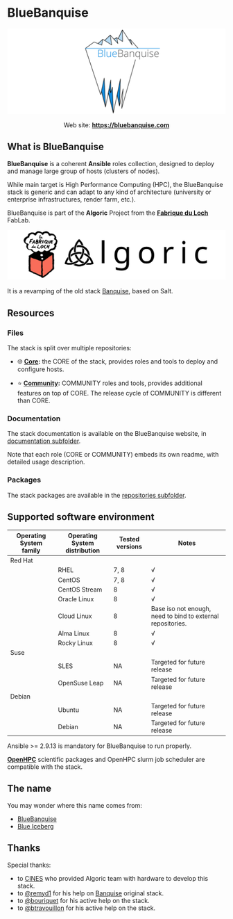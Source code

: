 # BlueBanquise
![BlueBanquise Logo](resources/pictures/BlueBanquise_logo_large.svg)

<p align="center">
  Web site: <a href="https://bluebanquise.com"><b>https://bluebanquise.com</b></a>
</p>

## What is BlueBanquise

**BlueBanquise** is a coherent **Ansible** roles collection, designed to deploy and manage large group of hosts (clusters of nodes).

While main target is High Performance Computing (HPC), the BlueBanquise stack is generic and can adapt to any kind of architecture (university or enterprise infrastructures, render farm, etc.).

BlueBanquise is part of the **Algoric** Project from the [**Fabrique du Loch**](https://www.lafabriqueduloch.org/fr/accueil/) FabLab.

![BlueBanquise Logo](resources/pictures/FabriqueDuLochAlgoric_logo_large.svg)

It is a revamping of the old stack [Banquise](https://github.com/oxedions/banquise), based on Salt.

## Resources

### Files

The stack is split over multiple repositories:

* :globe_with_meridians: **[Core](https://github.com/bluebanquise/bluebanquise):** the CORE of the stack, provides roles and tools to deploy and configure hosts.

* :star: **[Community](https://github.com/bluebanquise/community):** COMMUNITY roles and tools, provides additional features on top of CORE. The release cycle of COMMUNITY is different than CORE.

### Documentation

The stack documentation is available on the BlueBanquise website, in [documentation subfolder](https://bluebanquise.com/documentation/).

Note that each role (CORE or COMMUNITY) embeds its own readme, with detailed
usage description.

### Packages

The stack packages are available in the [repositories subfolder](https://bluebanquise.com/repository/).

## Supported software environment

| Operating System family | Operating System distribution | Tested versions    | Notes                                                       |
| ----------------------- | ----------------------------- | ------------------ | ----------------------------------------------------------- |
| Red Hat                 |                               |                    |                                                             |
|                         | RHEL                          | 7, 8               | √                                                           |
|                         | CentOS                        | 7, 8               | √                                                           |
|                         | CentOS Stream                 | 8                  | √                                                           |
|                         | Oracle Linux                  | 8                  | √                                                           |
|                         | Cloud Linux                   | 8                  | Base iso not enough, need to bind to external repositories. |
|                         | Alma Linux                    | 8                  | √                                                           |
|                         | Rocky Linux                   | 8                  | √                                                           |
| Suse                    |                               |                    |                                                             |
|                         | SLES                          | NA                 | Targeted for future release                                 |
|                         | OpenSuse Leap                 | NA                 | Targeted for future release                                 |
| Debian                  |                               |                    |                                                             |
|                         | Ubuntu                        | NA                 | Targeted for future release                                 |
|                         | Debian                        | NA                 | Targeted for future release                                 |

Ansible >= 2.9.13 is mandatory for BlueBanquise to run properly.

**[OpenHPC](https://openhpc.community/downloads/)** scientific packages and OpenHPC slurm job scheduler are compatible with the stack.

## The name

You may wonder where this name comes from:

* [BlueBanquise](https://en.wikipedia.org/wiki/File:Blue_iceberg_in_the_Ilulissat_icefjord.jpg)
* [Blue Iceberg](https://en.wikipedia.org/wiki/Blue_iceberg)

## Thanks

Special thanks:

* to [CINES](https://www.cines.fr/en/) who provided Algoric team with hardware to develop this stack.
* to [@remyd1](https://github.com/remyd1) for his help on [Banquise](https://github.com/oxedions/banquise) original stack.
* to [@bouriquet](https://github.com/bouriquet) for his active help on the stack.
* to [@btravouillon](https://github.com/btravouillon) for his active help on the stack.
